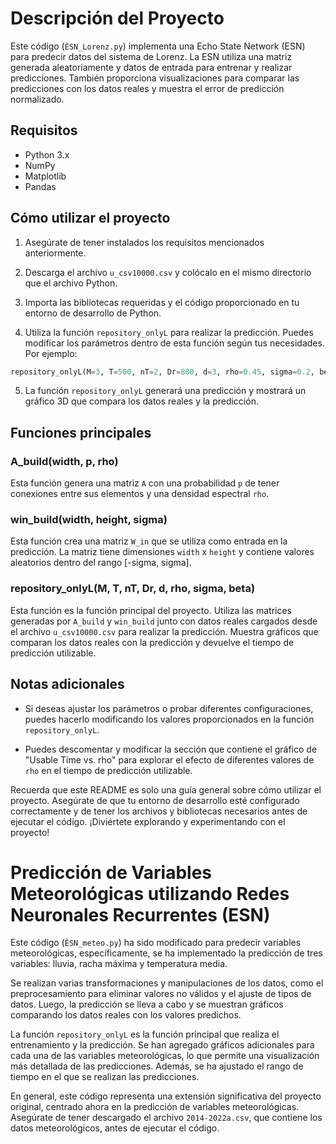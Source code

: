 # Descripción del Proyecto

Este código (`ÈSN_Lorenz.py`) implementa una Echo State Network (ESN) para predecir datos del sistema de Lorenz. La ESN utiliza una matriz generada aleatoriamente y datos de entrada para entrenar y realizar predicciones. También proporciona visualizaciones para comparar las predicciones con los datos reales y muestra el error de predicción normalizado.

## Requisitos

- Python 3.x
- NumPy
- Matplotlib
- Pandas

## Cómo utilizar el proyecto

1. Asegúrate de tener instalados los requisitos mencionados anteriormente.
2. Descarga el archivo `u_csv10000.csv` y colócalo en el mismo directorio que el archivo Python.
3. Importa las bibliotecas requeridas y el código proporcionado en tu entorno de desarrollo de Python.


4. Utiliza la función `repository_onlyL` para realizar la predicción. Puedes modificar los parámetros dentro de esta función según tus necesidades. Por ejemplo:

```python
repository_onlyL(M=3, T=500, nT=2, Dr=800, d=3, rho=0.45, sigma=0.2, beta=1.4)
```

5. La función `repository_onlyL` generará una predicción y mostrará un gráfico 3D que compara los datos reales y la predicción.

## Funciones principales

### A_build(width, p, rho)

Esta función genera una matriz `A` con una probabilidad `p` de tener conexiones entre sus elementos y una densidad espectral `rho`.

### win_build(width, height, sigma)

Esta función crea una matriz `W_in` que se utiliza como entrada en la predicción. La matriz tiene dimensiones `width` x `height` y contiene valores aleatorios dentro del rango [-sigma, sigma].

### repository_onlyL(M, T, nT, Dr, d, rho, sigma, beta)

Esta función es la función principal del proyecto. Utiliza las matrices generadas por `A_build` y `win_build` junto con datos reales cargados desde el archivo `u_csv10000.csv` para realizar la predicción. Muestra gráficos que comparan los datos reales con la predicción y devuelve el tiempo de predicción utilizable.

## Notas adicionales

- Si deseas ajustar los parámetros o probar diferentes configuraciones, puedes hacerlo modificando los valores proporcionados en la función `repository_onlyL`.

- Puedes descomentar y modificar la sección que contiene el gráfico de "Usable Time vs. rho" para explorar el efecto de diferentes valores de `rho` en el tiempo de predicción utilizable.

Recuerda que este README es solo una guía general sobre cómo utilizar el proyecto. Asegúrate de que tu entorno de desarrollo esté configurado correctamente y de tener los archivos y bibliotecas necesarios antes de ejecutar el código. ¡Diviértete explorando y experimentando con el proyecto!

# Predicción de Variables Meteorológicas utilizando Redes Neuronales Recurrentes (ESN)

Este código (`ÈSN_meteo.py`) ha sido modificado para predecir variables meteorológicas, específicamente, se ha implementado la predicción de tres variables: lluvia, racha máxima y temperatura media. 

Se realizan varias transformaciones y manipulaciones de los datos, como el preprocesamiento para eliminar valores no válidos y el ajuste de tipos de datos. Luego, la predicción se lleva a cabo y se muestran gráficos comparando los datos reales con los valores predichos.

La función `repository_onlyL` es la función principal que realiza el entrenamiento y la predicción. Se han agregado gráficos adicionales para cada una de las variables meteorológicas, lo que permite una visualización más detallada de las predicciones. Además, se ha ajustado el rango de tiempo en el que se realizan las predicciones.

En general, este código representa una extensión significativa del proyecto original, centrado ahora en la predicción de variables meteorológicas. Asegúrate de tener descargado el archivo `2014-2022a.csv`, que contiene los datos meteorológicos, antes de ejecutar el código.
